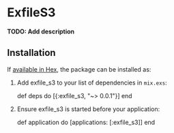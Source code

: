 # ExfileS3

**TODO: Add description**

## Installation

If [available in Hex](https://hex.pm/docs/publish), the package can be installed as:

  1. Add exfile_s3 to your list of dependencies in `mix.exs`:

        def deps do
          [{:exfile_s3, "~> 0.0.1"}]
        end

  2. Ensure exfile_s3 is started before your application:

        def application do
          [applications: [:exfile_s3]]
        end

